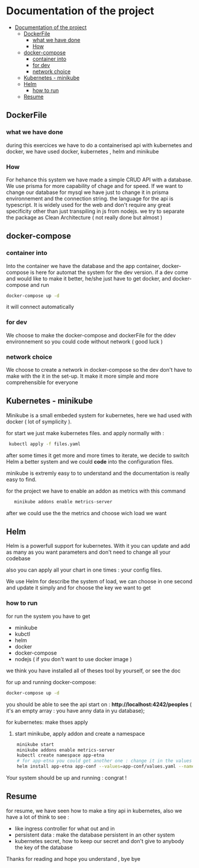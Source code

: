 # Documentation of the project 
- [Documentation of the project](#documentation-of-the-project)
  - [DockerFile](#dockerfile)
    - [what we have done](#what-we-have-done)
    - [How](#how)
  - [docker-compose](#docker-compose)
    - [container into](#container-into)
    - [for dev](#for-dev)
    - [network choice](#network-choice)
  - [Kubernetes - minikube](#kubernetes---minikube)
  - [Helm](#helm)
    - [how to run](#how-to-run)
  - [Resume](#resume)
## DockerFile
### what we have done

during this exercices we have to do a containerised api with 
kubernetes and docker, we have used docker, kubernetes , helm and minikube 

### How  

For hehance this system we have made a simple CRUD API with a database. We use prisma for more capability of chage and for speed.
If we want to change our database for mysql we have just to change it in prisma environnement and the connection string.
the language for the api is typescript. It is widely used for the web and don't require any great specificity other than just transpiling in js from nodejs.
we try to separate the package as  Clean Architecture ( not really done but almost )


## docker-compose 

### container into

Into the container we have the database and the app container, docker-compose is here for automat the system for the dev version. 
if a dev come and would like to make it better, he/she just have to get docker, and docker-compose and run
```bash
docker-compose up -d 
```

it will connect automatically 

### for dev

We choose to make the docker-compose and dockerFile for the ddev environnement so you could code without network ( good luck )
### network choice 

We choose to create a network in docker-compose so the dev don't have to make with the it in the set-up. 
It make it more simple and more comprehensible for everyone 

## Kubernetes - minikube 

Minikube is a small embeded system for kubernetes, here we had used with docker ( lot of symplicity ).

for start we just make kubernetes files. and apply normally with : 

```bash
 kubectl apply -f files.yaml
 ``` 

 after some times it get more and more times to iterate, we decide to switch Helm a better system and we could **code** into the configuration files.

 minikube is extremly easy to to understand and the documentation is really easy to find.

 for the project we have to enable an addon as metrics with this command 

 ```bash 
    minikube addons enable metrics-server
```

after we could use the the metrics and choose wich load we want

## Helm

Helm is a powerfull support for kubernetes. With it you can update and add as many as you want parameters and don't need to change all your codebase 

also you can apply all your chart in one times : your config files.

We use Helm for describe the system of load, we can choose in one second and update it simply and for choose the key we want to get 

### how to run

for run the system you have to get 

- minikube 
- kubctl 
- helm
- docker 
- docker-compose 
- nodejs ( if you don't want to use docker image ) 

we think you have installed all of theses tool by yourself, or see the doc 

for up and running docker-compose:

```bash
docker-compose up -d 
```

you should be able to see the api start on : **http://localhost:4242/peoples** ( it's an empty array : you have anny data in yu database);

for kubernetes: make thses apply

1. start minikube, apply addon and create a namespace 

```bash
    minikube start
    minikube addons enable metrics-server
    kubectl create namespace app-etna 
    # for app-etna you could get another one : change it in the values of helm , otherwith it will don't work 
    helm install app-etna app-conf --values=app-conf/values.yaml --namespace=app-etna  
```

Your system should be up and running : congrat !


## Resume


for resume, we have seen how to make a tiny api in kubernetes, also we have a lot of think to see :
- like ingress controller for what out and in 
- persistent data : make the database persistent in an other system 
- kubernetes secret, how to keep our secret and don't give to anybody the key of the database 

Thanks for reading and hope you understand , bye bye 

